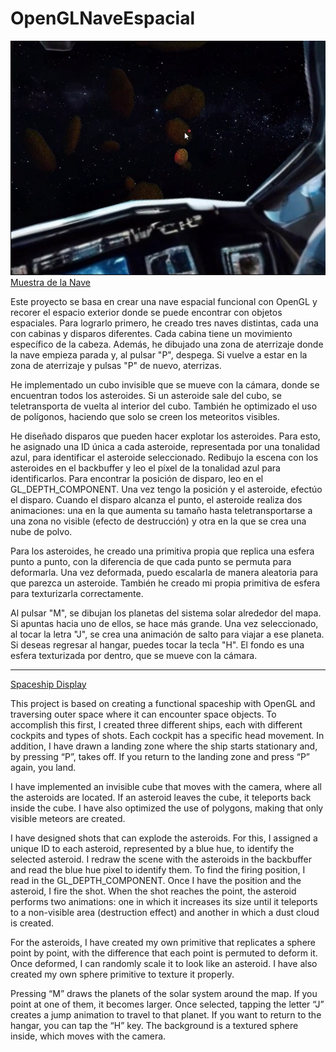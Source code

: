 # OpenGLNaveEspacial
![Readme Image](https://github.com/RobertoYorio/OpenGLNaveEspacial/blob/main/Readme%20Image.PNG)
[Muestra de la Nave](https://drive.google.com/file/d/1yddY4Q6g-foovm9SbgpuQFOqeUULtfwb/view?usp=drive_link)

Este proyecto se basa en crear una nave espacial funcional con OpenGL y recorer el espacio exterior donde se puede encontrar con objetos espaciales. Para lograrlo primero, he creado tres naves distintas, cada una con cabinas y disparos diferentes. Cada cabina tiene un movimiento específico de la cabeza. Además, he dibujado una zona de aterrizaje donde la nave empieza parada y, al pulsar "P", despega. Si vuelve a estar en la zona de aterrizaje y pulsas "P" de nuevo, aterrizas.

He implementado un cubo invisible que se mueve con la cámara, donde se encuentran todos los asteroides. Si un asteroide sale del cubo, se teletransporta de vuelta al interior del cubo. También he optimizado el uso de polígonos, haciendo que solo se creen los meteoritos visibles.

He diseñado disparos que pueden hacer explotar los asteroides. Para esto, he asignado una ID única a cada asteroide, representada por una tonalidad azul, para identificar el asteroide seleccionado. Redibujo la escena con los asteroides en el backbuffer y leo el píxel de la tonalidad azul para identificarlos. Para encontrar la posición de disparo, leo en el GL_DEPTH_COMPONENT. Una vez tengo la posición y el asteroide, efectúo el disparo. Cuando el disparo alcanza el punto, el asteroide realiza dos animaciones: una en la que aumenta su tamaño hasta teletransportarse a una zona no visible (efecto de destrucción) y otra en la que se crea una nube de polvo.

Para los asteroides, he creado una primitiva propia que replica una esfera punto a punto, con la diferencia de que cada punto se permuta para deformarla. Una vez deformada, puedo escalarla de manera aleatoria para que parezca un asteroide. También he creado mi propia primitiva de esfera para texturizarla correctamente.

Al pulsar "M", se dibujan los planetas del sistema solar alrededor del mapa. Si apuntas hacia uno de ellos, se hace más grande. Una vez seleccionado, al tocar la letra "J", se crea una animación de salto para viajar a ese planeta. Si deseas regresar al hangar, puedes tocar la tecla "H". El fondo es una esfera texturizada por dentro, que se mueve con la cámara.

-------------------------------------------------------------------------------------------------

[Spaceship Display](https://drive.google.com/file/d/1yddY4Q6g-foovm9SbgpuQFOqeUULtfwb/view?usp=drive_link)

This project is based on creating a functional spaceship with OpenGL and traversing outer space where it can encounter space objects. To accomplish this first, I created three different ships, each with different cockpits and types of shots. Each cockpit has a specific head movement. In addition, I have drawn a landing zone where the ship starts stationary and, by pressing “P”, takes off. If you return to the landing zone and press “P” again, you land.

I have implemented an invisible cube that moves with the camera, where all the asteroids are located. If an asteroid leaves the cube, it teleports back inside the cube. I have also optimized the use of polygons, making that only visible meteors are created.

I have designed shots that can explode the asteroids. For this, I assigned a unique ID to each asteroid, represented by a blue hue, to identify the selected asteroid. I redraw the scene with the asteroids in the backbuffer and read the blue hue pixel to identify them. To find the firing position, I read in the GL_DEPTH_COMPONENT. Once I have the position and the asteroid, I fire the shot. When the shot reaches the point, the asteroid performs two animations: one in which it increases its size until it teleports to a non-visible area (destruction effect) and another in which a dust cloud is created.

For the asteroids, I have created my own primitive that replicates a sphere point by point, with the difference that each point is permuted to deform it. Once deformed, I can randomly scale it to look like an asteroid. I have also created my own sphere primitive to texture it properly.

Pressing “M” draws the planets of the solar system around the map. If you point at one of them, it becomes larger. Once selected, tapping the letter “J” creates a jump animation to travel to that planet. If you want to return to the hangar, you can tap the “H” key. The background is a textured sphere inside, which moves with the camera.
